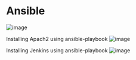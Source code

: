 # Ansible


![image](https://user-images.githubusercontent.com/54700625/215021858-7300e2b0-be1d-4b9e-9b26-974ac3a0d778.png)

Installing Apach2 using ansible-playbook
![image](https://user-images.githubusercontent.com/54700625/215021985-c2fcf2ef-3d46-45ea-9f67-ed8d4fe94cbe.png)

Installing Jenkins using ansible-playbook
![image](https://user-images.githubusercontent.com/54700625/215022095-9bf1782b-4c3e-43bf-bc45-6efe33ac436d.png)

